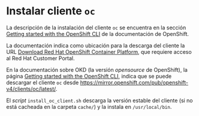 # Instalar cliente `oc`

La descripción de la instalación del cliente `oc` se encuentra en la sección [Getting started with the OpenShift CLI](https://docs.openshift.com/container-platform/4.7/cli_reference/openshift_cli/getting-started-cli.html) de la documentación de OpenShift.

La documentación indica como ubicación para la descarga del cliente la URL [Download Red Hat OpenShift Container Platform](https://access.redhat.com/downloads/content/290/), que requiere acceso al Red Hat Customer Portal.

En la documentación sobre OKD (la versión *opensource* de OpenShift), la página [Getting started with the OpenShift CLI](https://docs.okd.io/4.9/cli_reference/openshift_cli/getting-started-cli.html), indica que se puede descargar el cliente `oc` desde <https://mirror.openshift.com/pub/openshift-v4/clients/oc/latest/>.

El *script* `install_oc_client.sh` descarga la versión estable del cliente (si no está cacheada en la carpeta `cache/`) y la instala en `/usr/local/bin`.
